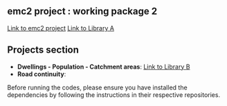 ## emc2 project : working package 2

[Link to emc2 project](https://emc2-dut.org/)
[Link to Library A](https://github.com/library-a)

## Projects section
- **Dwellings - Population - Catchment areas**: [Link to Library B](https://github.com/perezjoan/emc2-WP2/tree/main/Dwellings%20-%20Population%20-%20Catchment%20areas)
- **Road continuity**: []()

Before running the codes, please ensure you have installed the dependencies by following the instructions in their respective repositories.
